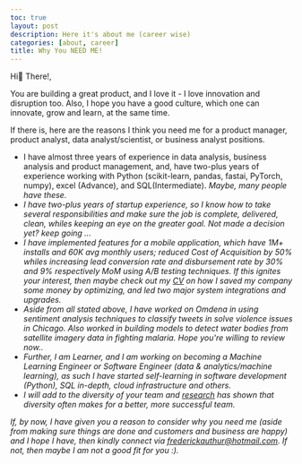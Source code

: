 ```yaml
---
toc: true
layout: post
description: Here it's about me (career wise)
categories: [about, career]
title: Why You NEED ME!
---
```


Hi👋  There!, 

You are building a great product, and I love it - I love innovation and disruption too. Also, I hope you have a good culture, which one can innovate, grow and learn, at the same time.

If there is, here are the reasons I think you need me for a product manager, product analyst, data analyst/scientist, or business analyst positions. 

* I have almost three years of experience in data analysis, business analysis and product management, and, have two-plus years of experience working with 
Python (scikit-learn, pandas, fastai, PyTorch, numpy), excel (Advance), and SQL(Intermediate). <i>Maybe, many people have these.
* I have two-plus years of startup experience, so I know how to take several responsibilities and make sure the job is complete, delivered, clean, 
whiles keeping an eye on the greater goal. <i> Not made a decision yet? keep going ... </i>
* I have implemented features for a mobile application, which have 1M+ installs and 60K avg monthly users; reduced Cost of Acquisition by 50% whiles increasing lead 
conversion rate and disbursement rate by 30% and 9% respectively MoM using A/B testing techniques.  <i>If this ignites your interest, then maybe check out my 
[CV](https://drive.google.com/file/d/1y5MHeLp_v0wJbVl3sfw6lE7xd3tKaaQE/view?usp=sharing) on how I saved my company some money by optimizing, and led two major system 
integrations and upgrades. </i>
* Aside from all stated above, I have worked on Omdena in using sentiment analysis techniques to classify tweets in solve violence issues in Chicago. 
Also worked in building models to detect water bodies from satellite imagery data in fighting malaria.  <i>Hope you're willing to review now..</i>
* Further, I am Learner, and  I am working on becoming a Machine Learning Engineer or Software Engineer (data & analytics/machine learning), 
as such I have started self-learning in software development (Python), SQL in-depth, cloud infrastructure and others.
* I will add to the diversity of your team and [research](https://www.gartner.com/smarterwithgartner/diversity-and-inclusion-build-high-performance-teams/) has shown that diversity often makes for a better, more successful team.

If, by now, I have given you a reason to consider why you need me (aside from making sure things are done and customers and business are happy) and I hope I have, then kindly connect via <frederickauthur@hotmail.com>. 
If not, then maybe I am not a good fit for you :). 
